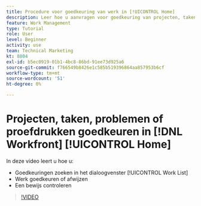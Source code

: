 ```yaml
---
title: Procedure voor goedkeuring van werk in [!UICONTROL Home]
description: Leer hoe u aanvragen voor goedkeuring van projecten, taken, uitgaven en proefdrukken kunt vinden in het dialoogvenster [!UICONTROL Work List]keurt dan of verwerpt het werk in [!DNL  Workfront].
feature: Work Management
type: Tutorial
role: User
level: Beginner
activity: use
team: Technical Marketing
kt: 8804
exl-id: b5ec0919-01b1-4bc8-86bd-91ee73d925a6
source-git-commit: f766549b8426e1c585b519396864aa857953b6cf
workflow-type: tm+mt
source-wordcount: '51'
ht-degree: 0%

---
```


# Projecten, taken, problemen of proefdrukken goedkeuren in [!DNL Workfront] [!UICONTROL Home]

In deze video leert u hoe u:

* Goedkeuringen zoeken in het dialoogvenster [!UICONTROL Work List]
* Werk goedkeuren of afwijzen
* Een bewijs controleren

>[!VIDEO](https://video.tv.adobe.com/v/335105/?quality=12)

<!---
learn more URLs
--->
